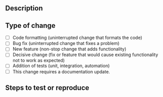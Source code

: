## Description

<!-- Describe your PR here -->

## Type of change

- [ ] Code formatting (uninterrupted change that formats the code)
- [ ] Bug fix (uninterrupted change that fixes a problem)
- [ ] New feature (non-stop change that adds functionality)
- [ ] Decisive change (fix or feature that would cause existing functionality not to work as expected)
- [ ] Addition of tests (unit, integration, automation)
- [ ] This change requires a documentation update.

## Steps to test or reproduce

<!--
Describe the steps to test or reproduce the PR here. Example:

```
git pull
git checkout <feature_branch>

```
-->
